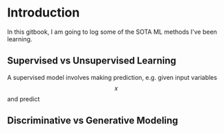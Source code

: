 # Introduction

In this gitbook, I am going to log some of the SOTA ML methods I've been learning.


## Supervised vs Unsupervised Learning
A supervised model involves making prediction, e.g. given input variables $$x$$ and predict

## Discriminative vs Generative Modeling